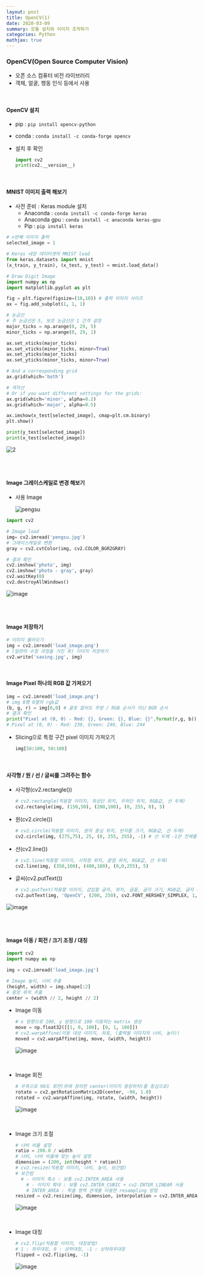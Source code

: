 ```yaml
---
layout: post
title: OpenCV(1)
date: 2020-03-09
summary: 모듈 설치와 이미지 조작하기
categories: Python
mathjax: true
---
```


### OpenCV(Open Source Computer Vision)

- 오픈 소스 컴퓨터 비전 라이브러리
- 객체, 얼굴,  행동 인식 등에서 사용

<br>

#### OpenCV 설치

- pip : `pip install opencv-python`
- conda : `conda install -c conda-forge opencv`

- 설치 후 확인

  ```python
  import cv2
  print(cv2.__version__)
  ```

<br>

#### MNIST 이미지 출력 해보기

- 사전 준비 : Keras module 설치
  - Anaconda : `conda install -c conda-forge keras` 
  - Anaconda gpu : `conda install -c anaconda keras-gpu`
  - Pip : `pip install keras`

```python
# n번째 이미지 출력
selected_image = 1

# Keras 내장 데이터셋의 MNIST load
from keras.datasets import mnist
(x_train, y_train), (x_test, y_test) = mnist.load_data()

# Draw Digit Image
import numpy as np
import matplotlib.pyplot as plt

fig = plt.figure(figsize=(10,10)) # 출력 이미지 사이즈
ax = fig.add_subplot(1, 1, 1)

# 눈금선
# 주 눈금선은 5, 보조 눈금선은 1 간격 설정
major_ticks = np.arange(0, 29, 5)
minor_ticks = np.arange(0, 29, 1)

ax.set_xticks(major_ticks)
ax.set_xticks(minor_ticks, minor=True)
ax.set_yticks(major_ticks)
ax.set_yticks(minor_ticks, minor=True)

# And a corresponding grid
ax.grid(which='both')

# 격자선
# Or if you want different settings for the grids:
ax.grid(which='minor', alpha=0.2)
ax.grid(which='major', alpha=0.5)

ax.imshow(x_test[selected_image], cmap=plt.cm.binary)
plt.show()

print(y_test[selected_image])
print(x_test[selected_image])
```

![2](https://user-images.githubusercontent.com/52812181/76229477-9b99fa80-6265-11ea-874a-0540b71b9ad3.png)



<br><br>



#### Image 그레이스케일로 변경 해보기

- 사용 Image

  ![pengsu](https://user-images.githubusercontent.com/52812181/76230140-9b4e2f00-6266-11ea-8a92-739434b45a67.jpg)

```python
import cv2

# Image load
img= cv2.imread('pengsu.jpg')
# 그레이스케일로 변환
gray = cv2.cvtColor(img, cv2.COLOR_BGR2GRAY)

# 결과 확인
cv2.imshow('photo', img)
cv2.imshow('photo - gray', gray)
cv2.waitKey(0)
cv2.destroyAllWindows()
```

![image](https://user-images.githubusercontent.com/52812181/76230297-d9e3e980-6266-11ea-8be4-d376c48106fc.png)

<br>

<br>



#### Image 저장하기

```python
# 이미지 불러오기
img = cv2.imread('load_image.png')
# (일련의 수정 과정을 거친 후) 이미지 저장하기
cv2.write('saving.jpg', img)
```

<br>

#### Image Pixel 하나의 RGB 값 가져오기

```python
img = cv2.imread('load_image.png')
# img 0행 0열의 rgb값
(b, g, r) = img[0,0] # 괄호 없어도 무방 / RGB 순서가 아닌 BGR 순서
# 결과 확인
print("Pixel at (0, 0) - Red: {}, Green: {}, Blue: {}".format(r,g, b))
# Pixel at (0, 0) - Red: 239, Green: 240, Blue: 244
```

- Slicing으로 특정 구간 pixel 이미지 가져오기

  ```python
  img[50:100, 50:100]
  ```

<br>

#### 사각형 / 원 / 선 / 글씨를 그려주는 함수

- 사각형(cv2.rectangle())

  ```python
  # cv2.rectangle(적용할 이미지, 좌상단 위치, 우하단 위치, RGB값, 선 두께)
  cv2.rectangle(img, (150,50), (200,100), (0, 255, 0), 5)
  ```

- 원(cv2.circle())

  ```python
  # cv2.circle(적용할 이미지, 원의 중심 위치, 반지름 크기, RGB값, 선 두께)
  cv2.circle(img, (275,75), 25, (0, 255, 255), -1) # 선 두께 -1은 전체를 의미
  ```

- 선(cv2.line())

  ```python
  # cv2.line(적용할 이미지, 시작점 위치, 끝점 위치, RGB값, 선 두께)
  cv2.line(img, (350,100), (400,100), (0,0,255), 5)
  ```

- 글씨(cv2.putText())

  ```python
  # cv2.putText(적용할 이미지, 삽입할 글자, 위치, 글꼴, 글자 크기, RGB값, 글자 두께)
  cv2.putText(img, 'OpenCV', (200, 250), cv2.FONT_HERSHEY_SIMPLEX, 1, (0,0,0), 4)
  ```

![image](https://user-images.githubusercontent.com/52812181/76232615-490f0d00-626a-11ea-88b9-2df30d01a626.png)

<br>

<br>

#### Image 이동 / 회전 / 크기 조정 / 대칭

```python
import cv2
import numpy as np

img = cv2.imread('load_image.jpg')

# Image 높이, 너비 추출
(height, width) = img.shape[:2]
# 중앙 위치 추출
center = (width // 2, height // 2)
```

- Image 이동

  ```python
  # x 방향으로 100, y 방향으로 100 이동하는 matrix 생성
  move = np.float32([[1, 0, 100], [0, 1, 100]])
  # cv2.warpAffine(이동 대상 이미지, 좌표, (출력될 이미지의 너비, 높이))
  moved = cv2.warpAffine(img, move, (width, height))
  ```

  ![image](https://user-images.githubusercontent.com/52812181/76232836-a4d99600-626a-11ea-822e-cec434ae0bb4.png)

  <br>

- Image 회전

  ```python
  # 우측으로 90도 회전(위에 정의한 center(이미지 중앙위치)를 중심으로)
  rotate = cv2.getRotationMatrix2D(center, -90, 1.0)
  rotated = cv2.warpAffine(img, rotate, (width, height))
  ```

  ![image](https://user-images.githubusercontent.com/52812181/76233831-241b9980-626c-11ea-859a-0b782ab6c783.png)

<br>

- Image 크기 조절

  ```python
  # 너비 비율 설정
  ratio = 200.0 / width
  # 너비, 너비 비율에 맞는 높이 설정
  dimension = (200, int(height * ration))
  # cv2.resize(적용할 이미지, 너비, 높이, 보간법)
  # 보간법
  	# - 이미지 축소 : 보통 cv2.INTER_AREA 사용
      # - 이미지 확대 : 보통 cv2.INTER_CUBIC + cv2.INTER_LINEAR 사용
      # INTER_AREA : 픽셀 영역 관계를 이용한 resampling 방법
  resized = cv2.resize(img, dimension, interpolation = cv2.INTER_AREA)
  
  ```

  ![image](https://user-images.githubusercontent.com/52812181/76235178-17984080-626e-11ea-8bcc-34a266dc98a9.png)

<br>

- Image 대칭

  ```python
  # cv2.flip(적용할 이미지, 대칭방법)
  # 1 : 좌우대칭, 0 : 상하대칭, -1 : 상하좌우대칭
  flipped = cv2.flip(img, -1)
  ```

  ![image](https://user-images.githubusercontent.com/52812181/76235428-6b0a8e80-626e-11ea-8596-e9650b4f1437.png)

